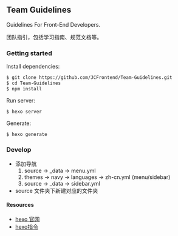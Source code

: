 ## Team Guidelines

Guidelines For Front-End Developers.

团队指引，包括学习指南、规范文档等。

### Getting started

Install dependencies:

``` bash
$ git clone https://github.com/JCFrontend/Team-Guidelines.git
$ cd Team-Guidelines
$ npm install
```

Run server:

``` bash
$ hexo server
```

Generate:

``` bash
$ hexo generate
```

### Develop

- 添加导航
  1. source -> _data -> menu.yml
  2. themes -> navy -> languages -> zh-cn.yml (menu/sidebar)
  3. source -> _data -> sidebar.yml
- source 文件夹下新建对应的文件夹

#### Resources  
- [hexo 官网](https://hexo.io/zh-cn/)
- [hexo指令](https://hexo.io/zh-cn/docs/commands.html)


